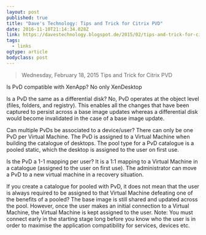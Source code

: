 ```yaml
---
layout: post 
published: true 
title: "Dave's Technology: Tips and Trick for Citrix PVD" 
date: 2016-11-10T21:14:34.028Z 
link: https://davestechnology.blogspot.de/2015/02/tips-and-trick-for-citrix-pvd.html 
tags:
  - links
ogtype: article 
bodyclass: post 
---
```


> Wednesday, February 18, 2015
Tips and Trick for Citrix PVD
 

Is PvD compatible with XenApp?
No only XenDesktop
 

Is a PvD the same as a differential disk?
No, PvD operates at the object level (files, folders, and registry). This enables all the changes that have been captured to persist across a base image updates whereas a differential disk would become invalidated in the case of a base image update.
 

Can multiple PvDs be associated to a device/user?
There can only be one PvD per Virtual Machine. The PvD is assigned to a Virtual Machine when building the catalogue of desktops. The pool type for a PvD catalogue is a pooled static, which the desktop is assigned to the user on first use.
 

Is the PvD a 1-1 mapping per user?
It is a 1:1 mapping to a Virtual Machine in a catalogue (assigned to the user on first use). The administrator can move a PvD to a new virtual machine in a recovery situation.
 

If you create a catalogue for pooled with PvD, it does not mean that the user is always required to be assigned to that Virtual Machine defeating one of the benefits of a pooled?
The base image is still shared and updated across the pool. However, once the user makes an initial connection to a Virtual Machine, the Virtual Machine is kept assigned to the user. 
Note: You must connect early in the starting stage long before you know who the user is in order to maximise the application compatibility for services, devices etc.
 

